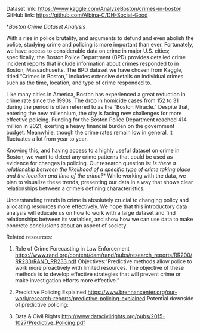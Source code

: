 Dataset link: https://www.kaggle.com/AnalyzeBoston/crimes-in-boston
GitHub link: https://github.com/Albina-C/DH-Social-Good 

**Boston Crime Dataset Analysis*

With a rise in police brutality, and arguments to defund and even abolish the police, studying crime and policing is more important than ever. Fortunately, we have access to considerable data on crime in major U.S. cities; specifically, the Boston Police Department (BPD) provides detailed crime incident reports that include information about crimes responded to in Boston, Massachusetts. The BPD dataset we have chosen from Kaggle, titled “Crimes in Boston,” includes extensive details on individual crimes such as the time, location, and type of crime responded to. 

Like many cities in America, Boston has experienced a great reduction in crime rate since the 1990s. The drop in homicide cases from 152 to 31 during the period is often referred to as the “Boston Miracle.” Despite that, entering the new millennium, the city is facing new challenges for more effective policing. Funding for the Boston Police Department reached 414 million in 2021, exerting a heavy financial burden on the government budget. Meanwhile, though the crime rates remain low in general, it fluctuates a lot from year to year. 

Knowing this, and having access to a highly useful dataset on crime in Boston, we want to detect any crime patterns that could be used as evidence for changes in policing. Our research question is: **Is there a relationship between the *likelihood* of a specific type of crime taking place* and the *location and time of the crime*?** While working with the data, we plan to visualize these trends, presenting our data in a way that shows clear relationships between a crime’s defining characteristics. 

Understanding trends in crime is absolutely crucial to changing policy and allocating resources more effectively. We hope that this introductory data analysis will educate us on how to work with a large dataset and find relationships between its variables, and show how we can use data to make concrete conclusions about an aspect of society.


Related resources:

1. Role of Crime Forecasting in Law Enforcement
https://www.rand.org/content/dam/rand/pubs/research_reports/RR200/RR233/RAND_RR233.pdf
Objectives:“Predictive methods allow police to work more proactively with limited resources. The objective of these methods is to develop effective strategies that will prevent crime or make investigation efforts more effective.”

2. Predictive Policing Explained
https://www.brennancenter.org/our-work/research-reports/predictive-policing-explained
Potential downside of predictive policing: 

3. Data & Civil Rights
http://www.datacivilrights.org/pubs/2015-1027/Predictive_Policing.pdf
